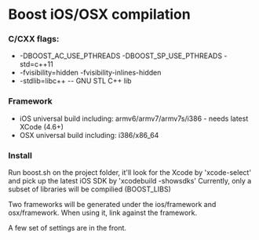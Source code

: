 Boost iOS/OSX compilation
=====

### C/CXX flags:
* -DBOOST_AC_USE_PTHREADS -DBOOST_SP_USE_PTHREADS -std=c++11
* -fvisibility=hidden -fvisibility-inlines-hidden
* -stdlib=libc++ -- GNU STL C++ lib

### Framework
* iOS universal build including: armv6/armv7/armv7s/i386 - needs latest XCode (4.6+)
* OSX universal build including: i386/x86_64

### Install
Run boost.sh on the project folder, it'll look for the Xcode by 'xcode-select' and pick up the latest iOS SDK by 'xcodebuild -showsdks'
Currently, only a subset of libraries will be compilied (BOOST_LIBS)

Two frameworks will be generated under the ios/framework and osx/framework. When using it, link against the framework.

A few set of settings are in the front.
